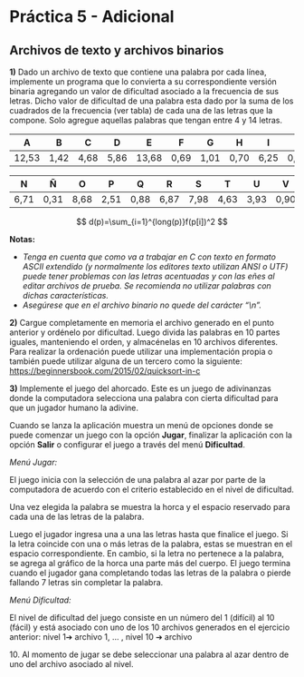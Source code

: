 ﻿# **Práctica 5 - Adicional**

## **Archivos de texto y archivos binarios**

**1)** Dado un archivo de texto que contiene una palabra por cada línea, implemente un programa que lo convierta a su correspondiente versión binaria agregando un valor de dificultad asociado a la frecuencia de sus letras\. Dicho valor de dificultad de una palabra esta dado por la suma de los cuadrados de la frecuencia (ver tabla) de cada una de las letras que la compone\. Solo agregue aquellas palabras que tengan entre 4 y 14 letras\.

|   A   |  B   |  C   |  D   |   E   |  F   |  G   |  H   |  I   |  J   |  K   |  L   |  M   |
| :---: | :--: | :--: | :--: | :---: | :--: | :--: | :--: | :--: | :--: | :--: | :--: | :--: |
| 12,53 | 1,42 | 4,68 | 5,86 | 13,68 | 0,69 | 1,01 | 0,70 | 6,25 | 0,44 | 0,01 | 4,97 | 3,15 |

|  N   |  Ñ   |  O   |  P   |  Q   |  R   |  S   |  T   |  U   |  V   |  W   |  X   |  Y   |  Z   |
| :--: | :--: | :--: | :--: | :--: | :--: | :--: | :--: | :--: | :--: | :--: | :--: | :--: | :--: |
| 6,71 | 0,31 | 8,68 | 2,51 | 0,88 | 6,87 | 7,98 | 4,63 | 3,93 | 0,90 | 0,02 | 0,22 | 0,90 | 0,52 |

$$
d(p)=\sum_{i=1}^{long(p)}f(p[i])^2
$$

**Notas:**

- _Tenga en cuenta que como va a trabajar en C con texto en formato ASCII extendido (y normalmente los
  editores texto utilizan ANSI o UTF) puede tener problemas con las letras acentuadas y con las eñes al
  editar archivos de prueba. Se recomienda no utilizar palabras con dichas características._
- _Asegúrese que en el archivo binario no quede del carácter “\n”._

**2)** Cargue completamente en memoria el archivo generado en el punto anterior y ordénelo por dificultad\. Luego divida las palabras en 10 partes iguales, manteniendo el orden, y almacénelas en 10 archivos
diferentes\. Para realizar la ordenación puede utilizar una implementación propia o también puede utilizar alguna de un tercero como la siguiente: [https://beginnersbook\.com/2015/02/quicksort-in-c](https://beginnersbook.com/2015/02/quicksort-program-in-c/)

**3)** Implemente el juego del ahorcado\. Este es un juego de adivinanzas
donde la computadora selecciona una palabra con cierta dificultad para
que un jugador humano la adivine\.

Cuando se lanza la aplicación muestra un menú de opciones donde se
puede comenzar un juego con la opción **Jugar**, finalizar la aplicación
con la opción **Salir** o configurar el juego a través del menú **Dificultad**.

_Menú Jugar:_

El juego inicia con la selección de una palabra al azar por parte de la
computadora de acuerdo con el criterio establecido en el nivel de
dificultad.

Una vez elegida la palabra se muestra la horca y el espacio reservado
para cada una de las letras de la palabra.

Luego el jugador ingresa una a una las letras hasta que finalice el
juego. Si la letra coincide con una o más letras de la palabra, estas se
muestran en el espacio correspondiente. En cambio, si la letra no
pertenece a la palabra, se agrega al gráfico de la horca una parte más del cuerpo. El juego termina
cuando el jugador gana completando todas las letras de la palabra o pierde fallando 7 letras sin
completar la palabra.

_Menú Dificultad:_

El nivel de dificultad del juego consiste en un número del 1 (difícil) al 10 (fácil) y está asociado con
uno de los 10 archivos generados en el ejercicio anterior: nivel 1➔ archivo 1, … , nivel 10 ➔ archivo

10\. Al momento de jugar se debe seleccionar una palabra al azar dentro de uno del archivo asociado
al nivel.
